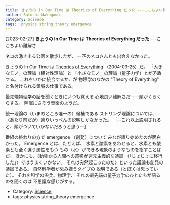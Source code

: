 ```yaml
---
title: きょうの In Our Time は Theories of Everything だった ---ここちよい難解さ
author: Satoshi Nakagawa
category: Science
tags:  physics string_theory emergence
---
```


[2023-02-27] **きょうの In Our Time は Theories of Everything だった**  ---ここちよい難解さ

 ネコの湧き出る公園を散歩したが、
一匹のネコさんとも出会えなかった。

 きょうの In Our Time は
[Theories of Everything](https://www.bbc.co.uk/programmes/p004y24b) （2004-03-25）だ。
「大きなモノ」の理論（相対性理論）と
「小さなモノ」の理論（量子力学）とが矛盾する。
これをいかに統合するか、が
物理学のなかの
"Theory of Everything" と名付けられる領域の仕事である。

 最先端物理学の話を聞くときにいつも覚える
心地良い難解さだ --- 頭がくらくらする。
睡眠にさそう音楽のようだ。

 統一理論の（いまのところ唯一の）候補である
ストリング理論については、
（あたり前だが）通りいっぺんの説明しかなかった。
［--これ以上説明されると、頭がついていかないだろうと思う--］

 番組の終わりの方で emergence （創発）について
みなが語り始めたのが面白かった。
Emergence とは、たとえば、
水素と酸素をあわせると、水素とも酸素とも全く違う属性をもつ
もの（水）ができる現象のようなものを指すことばだ。
ほかにも、〈動物から人間への遷移が還元主義的な議論
（「じょじょに移行した」）ではうまくいかない。
それは突然起こったのだ〉といった議論も創発の議論である。
自然科学者が忌み嫌うタイプの
説明である（とぼくは思っていた）。
それを科学の尖兵、物理学、
それの最先端の量子力学のひとたちが語るのを聞くのは
不思議な感じがする。

- Category: [Science](https://merapano.github.io/categories.html#Science)
- tags:  physics string_theory emergence
